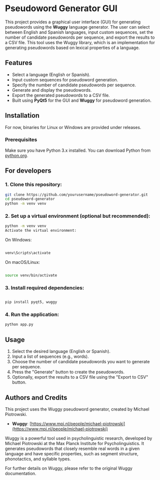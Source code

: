 # Pseudoword Generator GUI

This project provides a graphical user interface (GUI) for generating pseudowords using the **Wuggy** language generator. The user can select between English and Spanish languages, input custom sequences, set the number of candidate pseudowords per sequence, and export the results to a CSV file. This tool uses the Wuggy library, which is an implementation for generating pseudowords based on lexical properties of a language.

## Features

- Select a language (English or Spanish).
- Input custom sequences for pseudoword generation.
- Specify the number of candidate pseudowords per sequence.
- Generate and display the pseudowords.
- Export the generated pseudowords to a CSV file.
- Built using **PyQt5** for the GUI and **Wuggy** for pseudoword generation.

## Installation

For now, binaries for Linux or Windows are provided under releases.

### Prerequisites

Make sure you have Python 3.x installed. You can download Python from [python.org](https://www.python.org/).

## For developers
### 1. Clone this repository:

```bash
git clone https://github.com/yourusername/pseudoword-generator.git
cd pseudoword-generator
python -m venv venv
```
### 2. Set up a virtual environment (optional but recommended):
```bash
python -m venv venv
Activate the virtual environment:
```
On Windows:

```bash

venv\Scripts\activate
```
On macOS/Linux:

```bash

source venv/bin/activate
```
### 3. Install required dependencies:
```bash

pip install pyqt5, wuggy
```
### 4. Run the application:
```bash
python app.py
```

## Usage
1. Select the desired language (English or Spanish).
2. Input a list of sequences (e.g., words).
3. Choose the number of candidate pseudowords you want to generate per sequence.
4. Press the "Generate" button to create the pseudowords.
5. Optionally, export the results to a CSV file using the "Export to CSV" button.

## Authors and Credits
This project uses the Wuggy pseudoword generator, created by Michael Piotrowski.

- **Wuggy**: [https://www.mpi.nl/people/michael-piotrowski](https://www.mpi.nl/people/michael-piotrowski)

Wuggy is a powerful tool used in psycholinguistic research, developed by Michael Piotrowski at the Max Planck Institute for Psycholinguistics. It generates pseudowords that closely resemble real words in a given language and have specific properties, such as segment structure, phonotactics, and syllable types.

For further details on Wuggy, please refer to the original Wuggy documentation.
